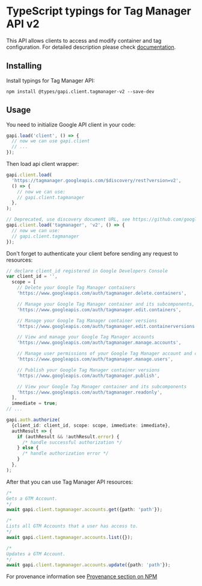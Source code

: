 # TypeScript typings for Tag Manager API v2

This API allows clients to access and modify container and tag configuration.
For detailed description please check [documentation](https://developers.google.com/tag-manager).

## Installing

Install typings for Tag Manager API:

```
npm install @types/gapi.client.tagmanager-v2 --save-dev
```

## Usage

You need to initialize Google API client in your code:

```typescript
gapi.load('client', () => {
  // now we can use gapi.client
  // ...
});
```

Then load api client wrapper:

```typescript
gapi.client.load(
  'https://tagmanager.googleapis.com/$discovery/rest?version=v2',
  () => {
    // now we can use:
    // gapi.client.tagmanager
  },
);
```

```typescript
// Deprecated, use discovery document URL, see https://github.com/google/google-api-javascript-client/blob/master/docs/reference.md#----gapiclientloadname----version----callback--
gapi.client.load('tagmanager', 'v2', () => {
  // now we can use:
  // gapi.client.tagmanager
});
```

Don't forget to authenticate your client before sending any request to resources:

```typescript
// declare client_id registered in Google Developers Console
var client_id = '',
  scope = [
    // Delete your Google Tag Manager containers
    'https://www.googleapis.com/auth/tagmanager.delete.containers',

    // Manage your Google Tag Manager container and its subcomponents, excluding versioning and publishing
    'https://www.googleapis.com/auth/tagmanager.edit.containers',

    // Manage your Google Tag Manager container versions
    'https://www.googleapis.com/auth/tagmanager.edit.containerversions',

    // View and manage your Google Tag Manager accounts
    'https://www.googleapis.com/auth/tagmanager.manage.accounts',

    // Manage user permissions of your Google Tag Manager account and container
    'https://www.googleapis.com/auth/tagmanager.manage.users',

    // Publish your Google Tag Manager container versions
    'https://www.googleapis.com/auth/tagmanager.publish',

    // View your Google Tag Manager container and its subcomponents
    'https://www.googleapis.com/auth/tagmanager.readonly',
  ],
  immediate = true;
// ...

gapi.auth.authorize(
  {client_id: client_id, scope: scope, immediate: immediate},
  authResult => {
    if (authResult && !authResult.error) {
      /* handle successful authorization */
    } else {
      /* handle authorization error */
    }
  },
);
```

After that you can use Tag Manager API resources: <!-- TODO: make this work for multiple namespaces -->

```typescript
/*
Gets a GTM Account.
*/
await gapi.client.tagmanager.accounts.get({path: 'path'});

/*
Lists all GTM Accounts that a user has access to.
*/
await gapi.client.tagmanager.accounts.list({});

/*
Updates a GTM Account.
*/
await gapi.client.tagmanager.accounts.update({path: 'path'});
```

For provenance information see [Provenance section on NPM](https://www.npmjs.com/package/@maxim_mazurok/gapi.client.tagmanager-v2#Provenance:~:text=none-,Provenance,-Built%20and%20signed)
